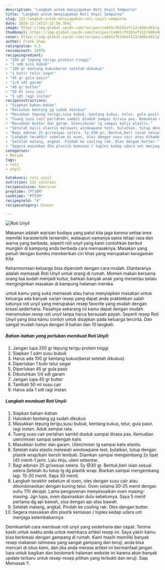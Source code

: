 ```yaml
---
description: "Langkah untuk menyiapakan Roti Unyil Sempurna"
title: "Langkah untuk menyiapakan Roti Unyil Sempurna"
slug: 122-langkah-untuk-menyiapakan-roti-unyil-sempurna
date: 2020-11-14T17:32:56.364Z
image: https://img-global.cpcdn.com/recipes/ce841cfb191ef112/680x482cq70/roti-unyil-foto-resep-utama.jpg
thumbnail: https://img-global.cpcdn.com/recipes/ce841cfb191ef112/680x482cq70/roti-unyil-foto-resep-utama.jpg
cover: https://img-global.cpcdn.com/recipes/ce841cfb191ef112/680x482cq70/roti-unyil-foto-resep-utama.jpg
author: Frank Shaw
ratingvalue: 4.5
reviewcount: 10976
recipeingredient:
- "250 gr tepung terigu protein tinggi"
- "1 sdm susu bubuk"
- "100 gr kentang kukusberat setelah dikukus"
- "1 butir telur segar"
- "45 gr gula pasir"
- "1/4 sdt garam"
- "40 gr butter"
- "50 ml susu cair"
- "1 sdt ragi instan"
recipeinstructions:
- "Siapkan bahan-bahan"
- "Haluskan kentang yg sudah dikukus"
- "Masukkan tepung terigu,susu bubuk, kentang kukus, telur, gula pasir, ragi instan. Aduk sampai rata."
- "Tuang susu cair perlahan sambil diaduk sampai dirasa pas. Kemudian uleni/mixer sampai setengah kalis"
- "Masukkan butter dan garam. Uleni/mixer lg sampai kalis elastis."
- "Setelah kalis elastis melewati windowpane test, bulatkan, tutup dengan plastik wrap/kain bersih lembab. Diamkan sampai mengembang 2x lipat (45 menit-1 jam). Lalu tinju, uleni sebentar."
- "Bagi adonan 25 gr/sesuai selera. Sy @30 gr. Bentuk,beri isian sesuai selera.Setelah itu tutup lg dg plastik wrap. Biarkan sampai mengembang lagi. 15-20 menit. Saya 30 menit."
- "Langkah terakhir sebelum di oven, oles dengan susu cair atau dikombinasikan dengan kuning telur. Oven selama 20-25 menit dengan suhu 170 derajat. Lama pengovenan menyesuaikan oven masing-masing. Jgn lupa, oven dipanaskan dulu sebelumya. Saya 5 menit pertama dg api bawah, sisa dengan api atas bawah."
- "Setelah matang, angkat. Pindah ke cooling rak. Oles dengan butter."
- "Segera masukkan dlm plastik kemasan / toples kedap udara unt menjaga kelembabannya"
categories:
- Recipe
tags:
- roti
- unyil

katakunci: roti unyil 
nutrition: 122 calories
recipecuisine: American
preptime: "PT16M"
cooktime: "PT55M"
recipeyield: "4"
recipecategory: Dinner

---
```



![Roti Unyil](https://img-global.cpcdn.com/recipes/ce841cfb191ef112/680x482cq70/roti-unyil-foto-resep-utama.jpg)

Makanan adalah warisan budaya yang patut kita jaga karena setiap area memiliki karasteristik tersendiri, walaupun namanya sama tetapi rasa dan warna yang berbeda, seperti roti unyil yang kami contohkan berikut mungkin di kampung anda berbeda cara memasaknya. Masakan yang penuh dengan bumbu memberikan ciri khas yang merupakan keragaman Kita



Keharmonisan keluarga bisa diperoleh dengan cara mudah. Diantaranya adalah memasak Roti Unyil untuk orang di rumah. Momen makan bersama orang tua sudah menjadi kultur, bahkan banyak anak yang merantau selalu menginginkan masakan di kampung halaman mereka.

untuk kamu yang suka memasak atau harus menyiapkan masakan untuk keluarga ada banyak varian resep yang dapat anda praktekkan salah satunya roti unyil yang merupakan resep favorite yang mudah dengan kreasi sederhana. Pasalnya sekarang ini kamu dapat dengan mudah menemukan resep roti unyil tanpa harus bersusah payah.
Seperti resep Roti Unyil yang bisa kamu contoh untuk disajikan pada keluarga tercinta. Dan sangat mudah hanya dengan 9 bahan dan 10 langkah.


<!--inarticleads1-->

##### Bahan-bahan yang perlukan membuat Roti Unyil:

1. Jangan lupa 250 gr tepung terigu protein tinggi
1. Siapkan 1 sdm susu bubuk
1. Harus ada 100 gr kentang kukus(berat setelah dikukus)
1. Diperlukan 1 butir telur segar
1. Diperlukan 45 gr gula pasir
1. Dibutuhkan 1/4 sdt garam
1. Jangan lupa 40 gr butter
1. Tambah 50 ml susu cair
1. Harus ada 1 sdt ragi instan




<!--inarticleads2-->

##### Langkah membuat  Roti Unyil:

1. Siapkan bahan-bahan
1. Haluskan kentang yg sudah dikukus
1. Masukkan tepung terigu,susu bubuk, kentang kukus, telur, gula pasir, ragi instan. Aduk sampai rata.
1. Tuang susu cair perlahan sambil diaduk sampai dirasa pas. Kemudian uleni/mixer sampai setengah kalis
1. Masukkan butter dan garam. Uleni/mixer lg sampai kalis elastis.
1. Setelah kalis elastis melewati windowpane test, bulatkan, tutup dengan plastik wrap/kain bersih lembab. Diamkan sampai mengembang 2x lipat (45 menit-1 jam). Lalu tinju, uleni sebentar.
1. Bagi adonan 25 gr/sesuai selera. Sy @30 gr. Bentuk,beri isian sesuai selera.Setelah itu tutup lg dg plastik wrap. Biarkan sampai mengembang lagi. 15-20 menit. Saya 30 menit.
1. Langkah terakhir sebelum di oven, oles dengan susu cair atau dikombinasikan dengan kuning telur. Oven selama 20-25 menit dengan suhu 170 derajat. Lama pengovenan menyesuaikan oven masing-masing. Jgn lupa, oven dipanaskan dulu sebelumya. Saya 5 menit pertama dg api bawah, sisa dengan api atas bawah.
1. Setelah matang, angkat. Pindah ke cooling rak. Oles dengan butter.
1. Segera masukkan dlm plastik kemasan / toples kedap udara unt menjaga kelembabannya




Demikianlah cara membuat roti unyil yang sederhana dan cepat. Terima kasih untuk waktu anda untuk membaca artikel resep ini. Saya yakin kamu bisa berkreasi dengan gampang di rumah. Kami masih memiliki banyak resep makanan istimewa yang sangat gampang dan teruji, anda bisa mencari di situs kami, dan jika anda merasa artikel ini bermanfaat jangan lupa untuk bagikan dan bookmark halaman website ini karena akan banyak update terbaru untuk resep-resep pilihan yang terbukti dan teruji. Siap Memasak !!. 
